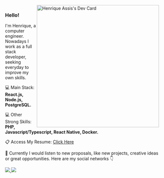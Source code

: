 <img src="https://api.daily.dev/devcards/9d9c7238073942fb8664621ae9760d19.png?r=n79" width="400" alt="Henrique Assis's Dev Card" align="right" />

<h3 align="left">
  Hello!
</h3>

<p align="left">
  I'm Henrique, a computer engineer.<br>
  Nowadays I work as a full stack developer, seeking everyday to improve my own skills.
</p>

<p align="left">
  💻 Main Stack: <strong>React.js, Node.js, PostgreSQL.</strong>
</p>

<p align="left">
  💻 Other Strong Skills: <strong>PHP, Javascript/Typescript, React Native, Docker.</strong>
</p>

<p align="left">
  📋 Access My Resume: <a href="https://drive.google.com/file/d/1VKrFolxQ8b8fMMHVA5qQcMI8vt83-xpv/view?usp=sharing" target="_blank">Click Here</a>
</p>

<p align="left">
  💬 Currently I would listen to new proposals, like new projects, creative ideas or great opportunities. Here are my social networks 👇
</p>

<div align="left">
  <a href="https://www.instagram.com/henriqueassiss/" target="_blank" alt="Instagram" >
    <img src="https://img.shields.io/badge/Instagram-E4405F?style=for-the-badge&logo=instagram&logoColor=white&link=https://www.instagram.com/henriqueassiss/"/>
  </a>
  <a href="https://www.linkedin.com/in/henriqueassiss/" target="_blank" alt="Linkedin">
    <img src="https://img.shields.io/badge/LinkedIn-0077B5?style=for-the-badge&logo=linkedin&logoColor=white&link=https://www.linkedin.com/in/henriqueassiss/"/>
  </a>
</div> 
